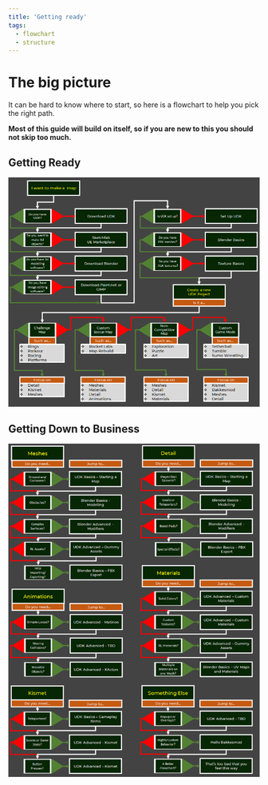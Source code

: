 ```yaml
---
title: 'Getting ready'
tags:
  - flowchart
  - structure
---
```


# The big picture 

It can be hard to know where to start, so here is a flowchart to help you pick the right path. 

**Most of this guide will build on itself, so if you are new to this you should not skip too much.**

## Getting Ready <Badge text="important" type="tip"/>

![alt text](../.vuepress/public/images/image66.png)

## Getting Down to Business <Badge text="important" type="tip"/>

![alt text](../.vuepress/public/images/image73.png)